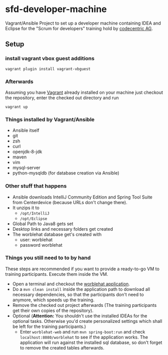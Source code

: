 # sfd-developer-machine
Vagrant/Ansible Project to set up a developer machine containing IDEA and Eclipse for the "Scrum for developers" training hold by [codecentric AG](https://www.codecentric.de).

## Setup
### install vagrant vbox guest additions
```vagrant plugin install vagrant-vbguest```

### Afterwards
Assuming you have [Vagrant](https://www.vagrantup.com/) already installed on your machine just checkout the repository, enter the checked out directory and run

```vagrant up```

### Things installed by Vagrant/Ansible
  * Ansible itself
  * git
  * zsh
  * curl
  * openjdk-8-jdk
  * maven
  * vim
  * mysql-server
  * python-mysqldb (for database creation via Ansible)

### Other stuff that happens
  * Ansible downloads IntelliJ Community Edition and Spring Tool Suite from Centerdevice (because URLs don't change there).
  * It unzips it to
    * ```/opt/IntelliJ```
    * ```/opt/Eclipse```
  * Global Path to Java8 gets set
  * Desktop links and necessary folders get created
  * The worblehat database get's created with
    * user: worblehat
    * password worblehat

### Things you still need to to by hand
These steps are recommended if you want to provide a ready-to-go VM to training participants. Execute them inside the VM.
  * Open a terminal and checkout the [worblehat application](https://github.com/scrum-for-developers/worblehat).
  * Do a ```mvn clean install``` inside the application path to download all necessary dependencies, so that the participants don't need to anymore, which speeds up the training.
  * Remove the checked out project afterwards (The training participants get their own copies of the repository).
  * Optional (**Attention:** You shouldn't use the installed IDEAs for the optional tasks. Otherwise you'd create personalized settings which shall be left for the training participants.)
    * Enter ```worblehat-web``` and run ```mvn spring-boot:run``` and check ```localhost:8080/worblehat``` to see if the application works. The application will run against the installed sql database, so don't forget to remove the created tables afterwards.
